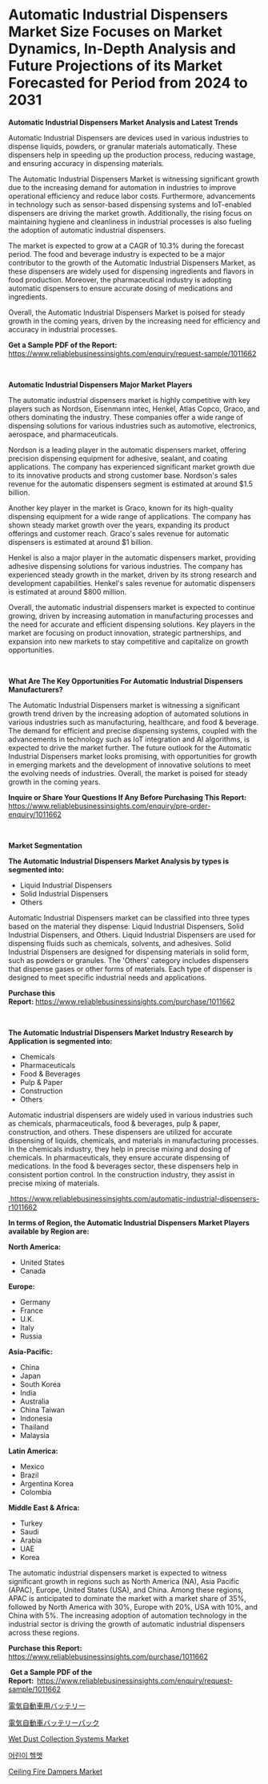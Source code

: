 <p><h1>Automatic Industrial Dispensers Market Size Focuses on Market Dynamics, In-Depth Analysis and Future Projections of its Market Forecasted for Period from 2024 to 2031</h1></p><p><strong>Automatic Industrial Dispensers Market Analysis and Latest Trends</strong></p>
<p><p>Automatic Industrial Dispensers are devices used in various industries to dispense liquids, powders, or granular materials automatically. These dispensers help in speeding up the production process, reducing wastage, and ensuring accuracy in dispensing materials.</p><p>The Automatic Industrial Dispensers Market is witnessing significant growth due to the increasing demand for automation in industries to improve operational efficiency and reduce labor costs. Furthermore, advancements in technology such as sensor-based dispensing systems and IoT-enabled dispensers are driving the market growth. Additionally, the rising focus on maintaining hygiene and cleanliness in industrial processes is also fueling the adoption of automatic industrial dispensers.</p><p>The market is expected to grow at a CAGR of 10.3% during the forecast period. The food and beverage industry is expected to be a major contributor to the growth of the Automatic Industrial Dispensers Market, as these dispensers are widely used for dispensing ingredients and flavors in food production. Moreover, the pharmaceutical industry is adopting automatic dispensers to ensure accurate dosing of medications and ingredients.</p><p>Overall, the Automatic Industrial Dispensers Market is poised for steady growth in the coming years, driven by the increasing need for efficiency and accuracy in industrial processes.</p></p>
<p><strong>Get a Sample PDF of the Report:&nbsp;</strong> <a href="https://www.reliablebusinessinsights.com/enquiry/request-sample/1011662">https://www.reliablebusinessinsights.com/enquiry/request-sample/1011662</a></p>
<p>&nbsp;</p>
<p><strong>Automatic Industrial Dispensers Major Market Players</strong></p>
<p><p>The automatic industrial dispensers market is highly competitive with key players such as Nordson, Eisenmann intec, Henkel, Atlas Copco, Graco, and others dominating the industry. These companies offer a wide range of dispensing solutions for various industries such as automotive, electronics, aerospace, and pharmaceuticals.</p><p>Nordson is a leading player in the automatic dispensers market, offering precision dispensing equipment for adhesive, sealant, and coating applications. The company has experienced significant market growth due to its innovative products and strong customer base. Nordson's sales revenue for the automatic dispensers segment is estimated at around $1.5 billion.</p><p>Another key player in the market is Graco, known for its high-quality dispensing equipment for a wide range of applications. The company has shown steady market growth over the years, expanding its product offerings and customer reach. Graco's sales revenue for automatic dispensers is estimated at around $1 billion.</p><p>Henkel is also a major player in the automatic dispensers market, providing adhesive dispensing solutions for various industries. The company has experienced steady growth in the market, driven by its strong research and development capabilities. Henkel's sales revenue for automatic dispensers is estimated at around $800 million.</p><p>Overall, the automatic industrial dispensers market is expected to continue growing, driven by increasing automation in manufacturing processes and the need for accurate and efficient dispensing solutions. Key players in the market are focusing on product innovation, strategic partnerships, and expansion into new markets to stay competitive and capitalize on growth opportunities.</p></p>
<p>&nbsp;</p>
<p><strong>What Are The Key Opportunities For Automatic Industrial Dispensers Manufacturers?</strong></p>
<p><p>The Automatic Industrial Dispensers market is witnessing a significant growth trend driven by the increasing adoption of automated solutions in various industries such as manufacturing, healthcare, and food & beverage. The demand for efficient and precise dispensing systems, coupled with the advancements in technology such as IoT integration and AI algorithms, is expected to drive the market further. The future outlook for the Automatic Industrial Dispensers market looks promising, with opportunities for growth in emerging markets and the development of innovative solutions to meet the evolving needs of industries. Overall, the market is poised for steady growth in the coming years.</p></p>
<p><strong>Inquire or Share Your Questions If Any Before Purchasing This Report:</strong> <a href="https://www.reliablebusinessinsights.com/enquiry/pre-order-enquiry/1011662">https://www.reliablebusinessinsights.com/enquiry/pre-order-enquiry/1011662</a></p>
<p>&nbsp;</p>
<p><strong>Market Segmentation</strong></p>
<p><strong>The Automatic Industrial Dispensers Market Analysis by types is segmented into:</strong></p>
<p><ul><li>Liquid Industrial Dispensers</li><li>Solid Industrial Dispensers</li><li>Others</li></ul></p>
<p><p>Automatic Industrial Dispensers market can be classified into three types based on the material they dispense: Liquid Industrial Dispensers, Solid Industrial Dispensers, and Others. Liquid Industrial Dispensers are used for dispensing fluids such as chemicals, solvents, and adhesives. Solid Industrial Dispensers are designed for dispensing materials in solid form, such as powders or granules. The 'Others' category includes dispensers that dispense gases or other forms of materials. Each type of dispenser is designed to meet specific industrial needs and applications.</p></p>
<p><strong>Purchase this Report:&nbsp;</strong><a href="https://www.reliablebusinessinsights.com/purchase/1011662">https://www.reliablebusinessinsights.com/purchase/1011662</a></p>
<p>&nbsp;</p>
<p><strong>The Automatic Industrial Dispensers Market Industry Research by Application is segmented into:</strong></p>
<p><ul><li>Chemicals</li><li>Pharmaceuticals</li><li>Food & Beverages</li><li>Pulp & Paper</li><li>Construction</li><li>Others</li></ul></p>
<p><p>Automatic industrial dispensers are widely used in various industries such as chemicals, pharmaceuticals, food & beverages, pulp & paper, construction, and others. These dispensers are utilized for accurate dispensing of liquids, chemicals, and materials in manufacturing processes. In the chemicals industry, they help in precise mixing and dosing of chemicals. In pharmaceuticals, they ensure accurate dispensing of medications. In the food & beverages sector, these dispensers help in consistent portion control. In the construction industry, they assist in precise mixing of materials.</p></p>
<p><a href="https://www.reliablebusinessinsights.com/automatic-industrial-dispensers-r1011662">&nbsp;https://www.reliablebusinessinsights.com/automatic-industrial-dispensers-r1011662</a></p>
<p><strong>In terms of Region, the Automatic Industrial Dispensers Market Players available by Region are:</strong></p>
<p>
    <p> <strong> North America: </strong>
        <ul>
            <li>United States</li>
            <li>Canada</li>
        </ul>
        </p> 
    <p> <strong> Europe: </strong>
        <ul>
            <li>Germany</li>
            <li>France</li>
            <li>U.K.</li>
            <li>Italy</li>
            <li>Russia</li>
        </ul>
        </p> 
    <p> <strong> Asia-Pacific: </strong>
        <ul>
            <li>China</li>
            <li>Japan</li>
            <li>South Korea</li>
            <li>India</li>
            <li>Australia</li>
            <li>China Taiwan</li>
            <li>Indonesia</li>
            <li>Thailand</li>
            <li>Malaysia</li>
        </ul>
        </p> 
    <p> <strong> Latin America: </strong>
        <ul>
            <li>Mexico</li>
            <li>Brazil</li>
            <li>Argentina Korea</li>
            <li>Colombia</li>
        </ul>
        </p> 
    <p> <strong> Middle East & Africa: </strong>
        <ul>
            <li>Turkey</li>
            <li>Saudi</li>
            <li>Arabia</li>
            <li>UAE</li>
            <li>Korea</li>
        </ul>
    </p>
    </p>
<p><p>The automatic industrial dispensers market is expected to witness significant growth in regions such as North America (NA), Asia Pacific (APAC), Europe, United States (USA), and China. Among these regions, APAC is anticipated to dominate the market with a market share of 35%, followed by North America with 30%, Europe with 20%, USA with 10%, and China with 5%. The increasing adoption of automation technology in the industrial sector is driving the growth of automatic industrial dispensers across these regions.</p></p>
<p><strong>Purchase this Report: </strong><a href="https://www.reliablebusinessinsights.com/purchase/1011662">https://www.reliablebusinessinsights.com/purchase/1011662</a></p>
<p>&nbsp;<strong>Get a Sample PDF of the Report:&nbsp;&nbsp;</strong><a href="https://www.reliablebusinessinsights.com/enquiry/request-sample/1011662">https://www.reliablebusinessinsights.com/enquiry/request-sample/1011662</a></p>
<p><strong></strong></p>
<p><p><a href="https://github.com/NikitaBruen/Market-Research-Report-List-1/blob/main/2319470165669.md">電気自動車用バッテリー</a></p><p><a href="https://github.com/mm14022023/Market-Research-Report-List-2/blob/main/9409269165668.md">電気自動車バッテリーパック</a></p><p><a href="https://github.com/janetchuadff364/Market-Research-Report-List-1/blob/main/wet-dust-collection-systems-market.md">Wet Dust Collection Systems Market</a></p><p><a href="https://github.com/Madalyell456456/Market-Research-Report-List-2/blob/main/2661356178793.md">어린이 헬멧</a></p><p><a href="https://github.com/btwcqfvq34/Market-Research-Report-List-1/blob/main/ceiling-fire-dampers-market.md">Ceiling Fire Dampers Market</a></p></p>